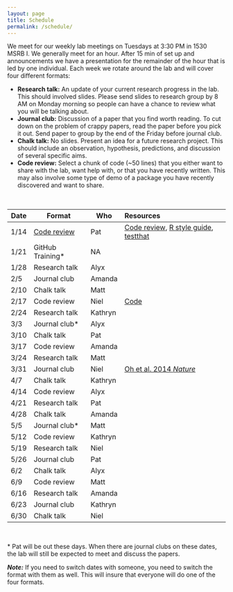 ```yaml
---
layout: page
title: Schedule
permalink: /schedule/
---
```


We meet for our weekly lab meetings on Tuesdays at 3:30 PM in 1530 MSRB I. We
generally meet for an hour. After 15 min of set up and announcements we have a
presentation for the remainder of the hour that is led by one individual.
Each week we rotate around the lab and will cover four different formats:

* **Research talk:** An update of your current research progress in the lab.
This should involved slides. Please send slides to research group by 8 AM on
Monday morning so people can have a chance to review what you will be talking
about.
* **Journal club:** Discussion of a paper that you find worth reading. To cut
down on the problem of crappy papers, read the paper before you pick it out.
Send paper to group by the end of the Friday before journal club.
* **Chalk talk:** No slides. Present an idea for a future research project.
This should include an observation, hypothesis, predictions, and discussion of
several specific aims.
* **Code review:** Select a chunk of code (~50 lines) that you either want to
share with the lab, want help with, or that you have recently written. This may
also involve some type of demo of a package you have recently discovered and
want to share.

<br>

Date  | Format           | Who       | Resources
------|------------------|-----------|:-----------------------------------------|
1/14  | [Code review](http://www.riffomonas.org/talks/2015_01_14_CodeReview.html)      | Pat       | [Code review](http://arxiv.org/pdf/1311.2412v1.pdf), [R style guide](http://google-styleguide.googlecode.com/svn/trunk/Rguide.xml), [testthat](http://journal.r-project.org/archive/2011-1/RJournal_2011-1_Wickham.pdf)
1/21  | GitHub Training* | NA
1/28  | Research talk    | Alyx
2/5   | Journal club     | Amanda
2/10  | Chalk talk       | Matt
2/17  | Code review      | Niel  |  [Code](https://github.com/SchlossLab/glne007/blob/master/rf.logit_models.R)
2/24  | Research talk    | Kathryn
3/3   | Journal club*    | Alyx
3/10  | Chalk talk       | Pat
3/17  | Code review      | Amanda
3/24  | Research talk    | Matt
3/31  | Journal club     | Niel | [Oh et al. 2014 *Nature*](http://www.nature.com/nature/journal/v514/n7520/full/nature13786.html)
4/7   | Chalk talk       | Kathryn
4/14  | Code review      | Alyx
4/21  | Research talk    | Pat
4/28  | Chalk talk       | Amanda
5/5   | Journal club*    | Matt
5/12  | Code review      | Kathryn
5/19  | Research talk    | Niel
5/26  | Journal club     | Pat
6/2   | Chalk talk       | Alyx
6/9   | Code review      | Matt
6/16  | Research talk    | Amanda
6/23  | Journal club     | Kathryn
6/30  | Chalk talk       | Niel

<br>

\* Pat will be out these days. When there are journal clubs on these dates, the
lab will still be expected to meet and discuss the papers.

***Note:***
If you need to switch dates with someone, you need to switch the format with
them as well. This will insure that everyone will do one of the four formats.
